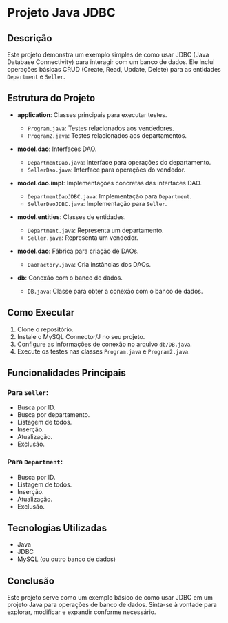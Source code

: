 # Projeto Java JDBC

## Descrição

Este projeto demonstra um exemplo simples de como usar JDBC (Java Database Connectivity) para interagir com um banco de dados. Ele inclui operações básicas CRUD (Create, Read, Update, Delete) para as entidades `Department` e `Seller`.

## Estrutura do Projeto

- **application**: Classes principais para executar testes.
  - `Program.java`: Testes relacionados aos vendedores.
  - `Program2.java`: Testes relacionados aos departamentos.
  
- **model.dao**: Interfaces DAO.
  - `DepartmentDao.java`: Interface para operações do departamento.
  - `SellerDao.java`: Interface para operações do vendedor.
  
- **model.dao.impl**: Implementações concretas das interfaces DAO.
  - `DepartmentDaoJDBC.java`: Implementação para `Department`.
  - `SellerDaoJDBC.java`: Implementação para `Seller`.

- **model.entities**: Classes de entidades.
  - `Department.java`: Representa um departamento.
  - `Seller.java`: Representa um vendedor.
  
- **model.dao**: Fábrica para criação de DAOs.
  - `DaoFactory.java`: Cria instâncias dos DAOs.

- **db**: Conexão com o banco de dados.
  - `DB.java`: Classe para obter a conexão com o banco de dados.

## Como Executar

1. Clone o repositório.
2. Instale o MySQL Connector/J no seu projeto.
3. Configure as informações de conexão no arquivo `db/DB.java`.
4. Execute os testes nas classes `Program.java` e `Program2.java`.

## Funcionalidades Principais

### Para `Seller`:

- Busca por ID.
- Busca por departamento.
- Listagem de todos.
- Inserção.
- Atualização.
- Exclusão.

### Para `Department`:

- Busca por ID.
- Listagem de todos.
- Inserção.
- Atualização.
- Exclusão.

## Tecnologias Utilizadas

- Java
- JDBC
- MySQL (ou outro banco de dados)

## Conclusão

Este projeto serve como um exemplo básico de como usar JDBC em um projeto Java para operações de banco de dados. Sinta-se à vontade para explorar, modificar e expandir conforme necessário.
